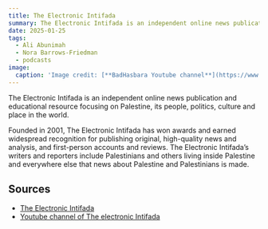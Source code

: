 ```yaml
---
title: The Electronic Intifada
summary: The Electronic Intifada is an independent online news publication and educational resource focusing on Palestine, its people, politics, culture and place in the world.  
date: 2025-01-25
tags:
  - Ali Abunimah
  - Nora Barrows-Friedman
  - podcasts
image:
  caption: 'Image credit: [**BadHasbara Youtube channel**](https://www.youtube.com/@Badhasbara)'
---
```



The Electronic Intifada is an independent online news publication and educational resource focusing on Palestine, its people, politics, culture and place in the world. 

Founded in 2001, The Electronic Intifada has won awards and earned widespread recognition for publishing original, high-quality news and analysis, and first-person accounts and reviews. The Electronic Intifada’s writers and reporters include Palestinians and others living inside Palestine and everywhere else that news about Palestine and Palestinians is made.



## Sources

- [The Electronic Intifada](https://electronicintifada.net/)
- [Youtube channel of The electronic Intifada](https://www.youtube.com/@TheElectronicIntifada)